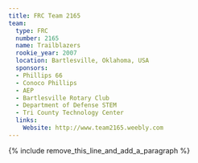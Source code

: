 ```yaml
---
title: FRC Team 2165
team:
  type: FRC
  number: 2165
  name: Trailblazers
  rookie_year: 2007
  location: Bartlesville, Oklahoma, USA
  sponsors:
  - Phillips 66
  - Conoco Phillips
  - AEP
  - Bartlesville Rotary Club
  - Department of Defense STEM
  - Tri County Technology Center
  links:
    Website: http://www.team2165.weebly.com
---
```


{% include remove_this_line_and_add_a_paragraph %}